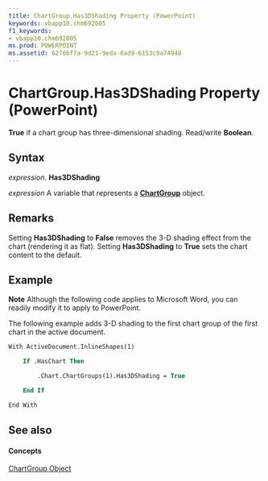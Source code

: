 ```yaml
---
title: ChartGroup.Has3DShading Property (PowerPoint)
keywords: vbapp10.chm692005
f1_keywords:
- vbapp10.chm692005
ms.prod: POWERPOINT
ms.assetid: 6276bf7a-9d21-9eda-6ad9-6153c9a74948
---
```



# ChartGroup.Has3DShading Property (PowerPoint)

 **True** if a chart group has three-dimensional shading. Read/write **Boolean**.


## Syntax

 _expression_. **Has3DShading**

 _expression_ A variable that represents a **[ChartGroup](chartgroup-object-powerpoint.md)** object.


## Remarks

Setting  **Has3DShading** to **False** removes the 3-D shading effect from the chart (rendering it as flat). Setting **Has3DShading** to **True** sets the chart content to the default.


## Example




 **Note**  Although the following code applies to Microsoft Word, you can readily modify it to apply to PowerPoint.

The following example adds 3-D shading to the first chart group of the first chart in the active document.




```vb
With ActiveDocument.InlineShapes(1)

    If .HasChart Then

        .Chart.ChartGroups(1).Has3DShading = True

    End If

End With


```


## See also


#### Concepts


[ChartGroup Object](chartgroup-object-powerpoint.md)

